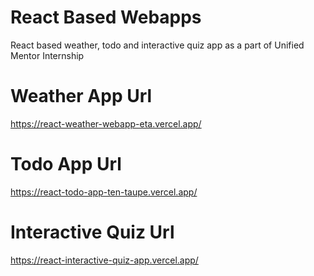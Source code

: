 # React Based Webapps
React based weather, todo and interactive quiz app as a part of Unified Mentor Internship

# Weather App Url
https://react-weather-webapp-eta.vercel.app/

# Todo App Url
https://react-todo-app-ten-taupe.vercel.app/

# Interactive Quiz Url
https://react-interactive-quiz-app.vercel.app/
